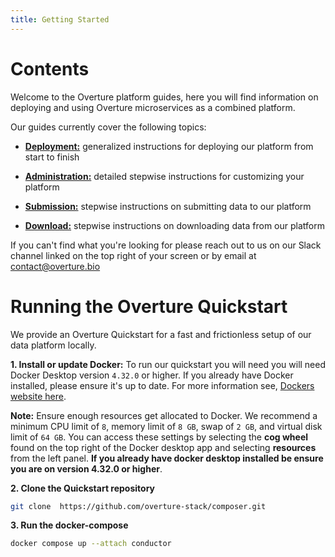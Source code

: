 ```yaml
---
title: Getting Started
---
```


# Contents 

Welcome to the Overture platform guides, here you will find information on deploying and using Overture microservices as a combined platform. 

 Our guides currently cover the following topics:

- **[Deployment:](/documentation/guides/deployment/introduction)**  generalized instructions for deploying our platform from start to finish


- **[Administration:](/documentation/guides/administration/introduction)** detailed stepwise instructions for customizing your platform


- **[Submission:](/documentation/guides/submission/clientsubmission)** stepwise instructions on submitting data to our platform 


- **[Download:](/documentation/guides/download/clientdownload)** stepwise instructions on downloading data from our platform

<Note title="Help us make our guides better">If you can't find what you're looking for please reach out to us on our Slack channel linked on the top right of your screen or by email at contact@overture.bio</Note>

# Running the Overture Quickstart

We provide an Overture Quickstart for a fast and frictionless setup of our data platform locally. 

**1. Install or update Docker:** To run our quickstart you will need you will need Docker Desktop version `4.32.0` or higher. If you already have Docker installed, please ensure it's up to date. For more information see, [Dockers website here](https://www.docker.com/products/docker-desktop/). 

<Warning>**Note:** Ensure enough resources get allocated to Docker. We recommend a minimum CPU limit of `8`, memory limit of `8 GB`, swap of `2 GB`, and virtual disk limit of `64 GB`. You can access these settings by selecting the **cog wheel** found on the top right of the Docker desktop app and selecting **resources** from the left panel. **If you already have docker desktop installed be ensure you are on version 4.32.0 or higher**.</Warning>

**2. Clone the Quickstart repository**

```bash
git clone  https://github.com/overture-stack/composer.git
```

**3. Run the docker-compose**

```bash
docker compose up --attach conductor
```
